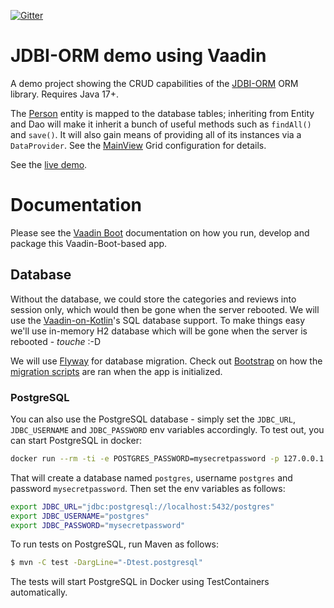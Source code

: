 [![Gitter](https://badges.gitter.im/Join%20Chat.svg)](https://gitter.im/vaadin-flow/Lobby#?utm_source=badge&utm_medium=badge&utm_campaign=pr-badge)

# JDBI-ORM demo using Vaadin

A demo project showing the CRUD capabilities of the [JDBI-ORM](https://gitlab.com/mvysny/jdbi-orm)
ORM library. Requires Java 17+.

The [Person](src/main/java/com/vaadin/starter/skeleton/Person.java)
entity is mapped to the database tables; inheriting from Entity and Dao
will make it inherit a bunch of useful methods such as `findAll()` and `save()`. It will also gain means of
providing all of its instances via a `DataProvider`. See the [MainView](src/main/java/com/vaadin/starter/skeleton/MainView.java)
Grid configuration for details.

See the [live demo](https://v-herd.eu/jdbi-orm-vaadin-crud-demo/).

# Documentation

Please see the [Vaadin Boot](https://github.com/mvysny/vaadin-boot#preparing-environment) documentation
on how you run, develop and package this Vaadin-Boot-based app.

## Database

Without the database, we could store the categories and reviews into session only, which would then be gone when the server rebooted.
We will use the [Vaadin-on-Kotlin](http://vaadinonkotlin.eu/)'s SQL database support. To make things easy we'll
use in-memory H2 database which will be gone when the server is rebooted - *touche* :-D

We will use [Flyway](https://flywaydb.org/) for database migration. Check out [Bootstrap](src/main/java/com/vaadin/starter/skeleton/Bootstrap.java)
on how the [migration scripts](src/main/resources/db/migration) are ran when the app is initialized.

### PostgreSQL

You can also use the PostgreSQL database - simply set the `JDBC_URL`, `JDBC_USERNAME` and `JDBC_PASSWORD` env variables
accordingly. To test out, you can start PostgreSQL in docker:

```bash
docker run --rm -ti -e POSTGRES_PASSWORD=mysecretpassword -p 127.0.0.1:5432:5432 postgres:15.2
```

That will create a database named `postgres`, username `postgres` and password `mysecretpassword`.
Then set the env variables as follows:

```bash
export JDBC_URL="jdbc:postgresql://localhost:5432/postgres"
export JDBC_USERNAME="postgres"
export JDBC_PASSWORD="mysecretpassword"
```

To run tests on PostgreSQL, run Maven as follows:

```bash
$ mvn -C test -DargLine="-Dtest.postgresql"
```

The tests will start PostgreSQL in Docker using TestContainers automatically.
